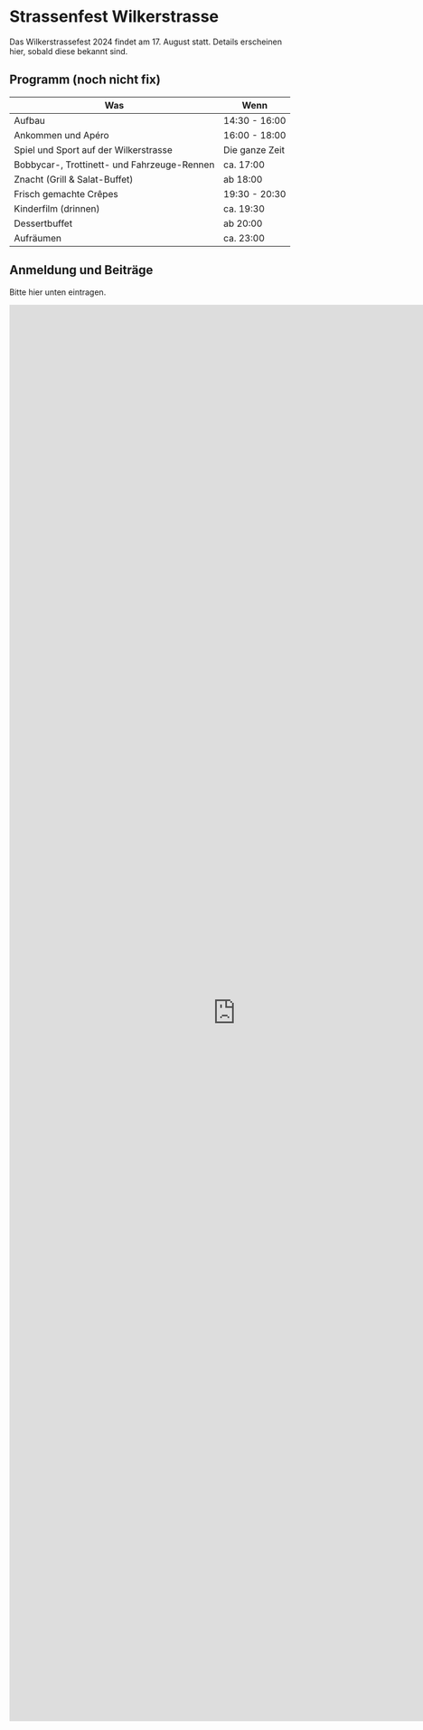# Strassenfest Wilkerstrasse

Das Wilkerstrassefest 2024 findet am 17. August statt.
Details erscheinen hier, sobald diese bekannt sind.

## Programm (noch nicht fix)

| Was                                         | Wenn           |
|---------------------------------------------|----------------|
| Aufbau                                      | 14:30 - 16:00  |
| Ankommen und Apéro                          | 16:00 - 18:00  |
| Spiel und Sport auf der Wilkerstrasse       | Die ganze Zeit |
| Bobbycar-, Trottinett- und Fahrzeuge-Rennen | ca. 17:00      |
| Znacht (Grill & Salat-Buffet)               | ab 18:00       |
| Frisch gemachte Crêpes                      | 19:30 - 20:30  |
| Kinderfilm (drinnen)                        | ca. 19:30      |
| Dessertbuffet                               | ab 20:00       |
| Aufräumen                                   | ca. 23:00      |

## Anmeldung und Beiträge

Bitte hier unten eintragen.

<iframe src="https://docs.google.com/forms/d/e/1FAIpQLSfzXNL7lqKhPBdIhRUW13hTf97_g0bgl6unWWic6UU5auPImQ/viewform?embedded=true"
	width="800"
	height="2506"
	frameborder="0"
	marginheight="0"
	marginwidth="0">Loading…</iframe>
